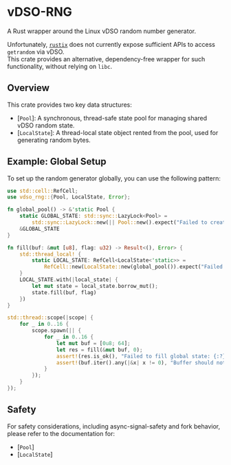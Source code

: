 # vDSO-RNG

A Rust wrapper around the Linux vDSO random number generator.

Unfortunately, [`rustix`](https://github.com/bytecodealliance/rustix/issues/1185) does not currently expose sufficient APIs to access `getrandom` via vDSO.  
This crate provides an alternative, dependency-free wrapper for such functionality, without relying on `libc`.

## Overview

This crate provides two key data structures:

- [`Pool`]: A synchronous, thread-safe state pool for managing shared vDSO random state.
- [`LocalState`]: A thread-local state object rented from the pool, used for generating random bytes.

## Example: Global Setup

To set up the random generator globally, you can use the following pattern:

```rust
use std::cell::RefCell;
use vdso_rng::{Pool, LocalState, Error};

fn global_pool() -> &'static Pool {
    static GLOBAL_STATE: std::sync::LazyLock<Pool> =
        std::sync::LazyLock::new(|| Pool::new().expect("Failed to create global pool"));
    &GLOBAL_STATE
}

fn fill(buf: &mut [u8], flag: u32) -> Result<(), Error> {
    std::thread_local! {
        static LOCAL_STATE: RefCell<LocalState<'static>> =
            RefCell::new(LocalState::new(global_pool()).expect("Failed to create local state"));
    }
    LOCAL_STATE.with(|local_state| {
        let mut state = local_state.borrow_mut();
        state.fill(buf, flag)
    })
}

std::thread::scope(|scope| {
    for _ in 0..16 {
        scope.spawn(|| {
            for _ in 0..16 {
                let mut buf = [0u8; 64];
                let res = fill(&mut buf, 0);
                assert!(res.is_ok(), "Failed to fill global state: {:?}", res);
                assert!(buf.iter().any(|&x| x != 0), "Buffer should not be empty");
            }
        });
    }
});
```

## Safety

For safety considerations, including async-signal-safety and fork behavior, please refer to the documentation for:

- [`Pool`]
- [`LocalState`]